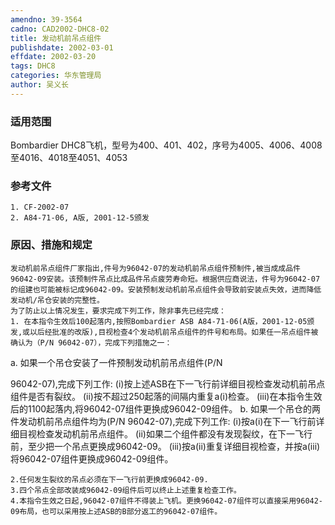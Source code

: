 ```yaml
---
amendno: 39-3564
cadno: CAD2002-DHC8-02
title: 发动机前吊点组件
publishdate: 2002-03-01
effdate: 2002-03-20
tags: DHC8
categories: 华东管理局
author: 吴义长
---
```


### 适用范围 
Bombardier DHC8飞机，型号为400、401、402，序号为4005、4006、4008至4016、4018至4051、4053

<!--more-->
### 参考文件
    1. CF-2002-07 
    2. A84-71-06, A版, 2001-12-5颁发

### 原因、措施和规定 
    发动机前吊点组件厂家指出,件号为96042-07的发动机前吊点组件预制件,被当成成品件96042-09安装。该预制件吊点比成品件吊点疲劳寿命短。根据供应商说法，件号为96042-07的组建也可能被标记成96042-09。安装预制发动机前吊点组件会导致前安装点失效，进而降低发动机/吊仓安装的完整性。 
    为了防止以上情况发生，要求完成下列工作，除非事先已经完成：
    1. 在本指令生效后100起落内,按照Bombardier ASB A84-71-06(A版，2001-12-05颁发,或以后经批准的改版),目视检查4个发动机前吊点组件的件号和布局。如果任一吊点组件被确认为（P/N 96042-07），完成下列措施之一： 
a. 如果一个吊仓安装了一件预制发动机前吊点组件(P/N 
  
96042-07),完成下列工作: 
(i)按上述ASB在下一飞行前详细目视检查发动机前吊点组件是否有裂纹。 
       (ii)按不超过250起落的间隔内重复a(i)检查。
       (iii)在本指令生效后的1100起落内,将96042-07组件更换成96042-09组件。 
     b. 如果一个吊仓的两件发动机前吊点组件均为(P/N 96042-07),完成下列工作: 
       (i)按a(i)在下一飞行前详细目视检查发动机前吊点组件。 
       (ii)如果二个组件都没有发现裂纹，在下一飞行前，至少把一个吊点更换成96042-09。 
       (iii)按a(ii)重复详细目视检查，并按a(iii)将96042-07组件更换成96042-09组件。 

    2.任何发生裂纹的吊点必须在下一飞行前更换成96042-09. 
    3.四个吊点全部改装成96042-09组件后可以终止上述重复检查工作。 
    4.本指令生效之日起,96042-07组件不得装上飞机。更换96042-07组件可以直接采用96042-09布局，也可以采用按上述ASB的B部分返工的96042-07组件。 

